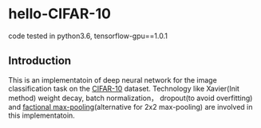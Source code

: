 # hello-CIFAR-10
code tested in python3.6, tensorflow-gpu==1.0.1
## Introduction
This is an implementatoin of deep neural network for the image classification task on the [CIFAR-10](http://www.cs.toronto.edu/~kriz/cifar.html) dataset. Technology like Xavier(Init method) weight decay, batch normalization， dropout(to avoid overfitting) and [factional max-pooling](https://arxiv.org/abs/1412.6071)(alternative for 2x2 max-pooling) are involved in this implementatoin.
